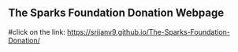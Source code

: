 
## The Sparks Foundation Donation Webpage
#click on the link:
https://srijanv9.github.io/The-Sparks-Foundation-Donation/

